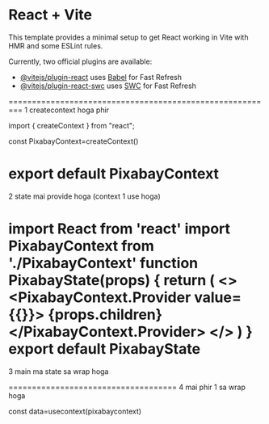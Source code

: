 # React + Vite

This template provides a minimal setup to get React working in Vite with HMR and some ESLint rules.

Currently, two official plugins are available:

- [@vitejs/plugin-react](https://github.com/vitejs/vite-plugin-react/blob/main/packages/plugin-react/README.md) uses [Babel](https://babeljs.io/) for Fast Refresh
- [@vitejs/plugin-react-swc](https://github.com/vitejs/vite-plugin-react-swc) uses [SWC](https://swc.rs/) for Fast Refresh


=========================================================
1 createcontext hoga phir

import { createContext } from "react";

const PixabayContext=createContext()

export default PixabayContext
========================================================
2 state mai provide hoga  (context 1 use hoga)

import React from 'react'
import PixabayContext from './PixabayContext'
function PixabayState(props) {
  return (
<>
<PixabayContext.Provider value={{}}>
{props.children}
</PixabayContext.Provider>
</>  )
}
export default PixabayState
========================================================
3 main ma state sa wrap hoga 
 <PixabayState>
  <App/>
 </PixabayState>

 ====================================
 4 
 mai phir 1 sa wrap hoga

 const data=usecontext(pixabaycontext)